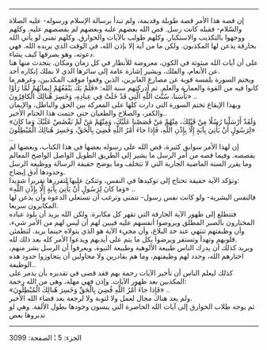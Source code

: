 ------------------------------------------------------------------------

إن قصة هذا الأمر قصة طويلة وقديمة، ولم تبدأ برسالة الإسلام ورسوله- عليه
الصلاة والسّلام- فقبله كانت رسل. قص الله بعضهم عليه وبعضهم لم يقصصهم
عليه. وكلهم ووجهوا بالتكذيب والاستكبار. وكلهم طولب بالآيات والخوارق.
وكلهم تمنى لو يأتي الله بخارقة يذعن لها المكذبون. ولكن ما من آية إلا
بإذن الله، في الوقت الذي يريده الله. فهي دعوته، وهو يصرفها كيف يشاء.  
على أن آيات الله مبثوثة في الكون، معروضة للأنظار في كل زمان ومكان. يتحدث
منها هنا عن الأنعام، والفلك، ويشير إشارة عامة إلى سائرها الذي لا يملك
إنكاره أحد.  
ويختم السورة بلمسة قوية عن مصارع الغابرين، الذين وقفوا موقف المكذبين،
وغرهم ما كانوا فيه من القوة والعمارة والعلم. ثم أدركتهم سنة الله: «فَلَمْ
يَكُ يَنْفَعُهُمْ إِيمانُهُمْ لَمَّا رَأَوْا بَأْسَنا، سُنَّتَ اللَّهِ الَّتِي قَدْ خَلَتْ فِي عِبادِهِ، وَخَسِرَ
هُنالِكَ الْكافِرُونَ» ..  
وبهذا الإيقاع تختم السورة التي دارت كلها على المعركة بين الحق والباطل،
والإيمان والكفر، والصلاح والطغيان حتى ختمت هذا الختام الأخير..  
«وَلَقَدْ أَرْسَلْنا رُسُلًا مِنْ قَبْلِكَ، مِنْهُمْ مَنْ قَصَصْنا عَلَيْكَ، وَمِنْهُمْ مَنْ لَمْ نَقْصُصْ عَلَيْكَ وَما
كانَ لِرَسُولٍ أَنْ يَأْتِيَ بِآيَةٍ إِلَّا بِإِذْنِ اللَّهِ، فَإِذا جاءَ أَمْرُ اللَّهِ قُضِيَ بِالْحَقِّ، وَخَسِرَ
هُنالِكَ الْمُبْطِلُونَ» ..  
إن لهذا الأمر سوابق كثيرة، قص الله على رسوله بعضها في هذا الكتاب، وبعضها
لم يقصصه. وفيما قصه من أمر الرسل ما يشير إلى الطريق الطويل الواصل الواضح
المعالم وما يقرر السنة الماضية الجارية التي لا تتخلف وما يوضح حقيقة
الرسالة ووظيفة الرسل وحدودها أدق إيضاح.  
وتؤكد الآية حقيقة تحتاج إلى توكيدها في النفس، وتتكئ عليها لتقررها تقريرا
شديدا:  
«وَما كانَ لِرَسُولٍ أَنْ يَأْتِيَ بِآيَةٍ إِلَّا بِإِذْنِ اللَّهِ» ..  
فالنفس البشرية- ولو كانت نفس رسول- تتمنى وترغب أن تستعلي الدعوة وأن يذعن
لها المكابرون سريعا.  
فتتطلع إلى ظهور الآية الخارقة التي تقهر كل مكابرة. ولكن الله يريد أن
يلوذ عباده المختارون بالصبر المطلق ويروضوا أنفسهم عليه فيبين لهم أن ليس
لهم من الأمر شيء، وأن وظيفتهم تنتهي عند حد البلاغ، وأن مجيء الآية هو
الذي يتولاه حينما يريد. لتطمئن قلوبهم وتهدأ وتستقر ويرضوا بكل ما يتم على
أيديهم ويدعوا الأمر كله بعد ذلك لله.  
ويريد كذلك أن يدرك الناس طبيعة الألوهية وطبيعة النبوة، ويعرفوا أن الرسل
بشر منهم، اختارهم الله، وحدد لهم وظيفتهم، وما هم بقادرين ولا محاولين أن
يتجاوزوا حدود هذه الوظيفة..  
كذلك ليعلم الناس أن تأخير الآيات رحمة بهم فقد قضى في تقديره بأن يدمر على
المكذبين بعد ظهور الآيات. وإذن فهي مهلة، وهي من الله رحمة:  
«فَإِذا جاءَ أَمْرُ اللَّهِ قُضِيَ بِالْحَقِّ وَخَسِرَ هُنالِكَ الْمُبْطِلُونَ» ..  
ولم يعد هناك مجال لعمل ولا لتوبة ولا لرجعة بعد قضاء الله الأخير.  
ثم يوجه طلاب الخوارق إلى آيات الله الحاضرة التي ينسون وجودها بطول
الألفة. وهي لو تدبروها بعض

------------------------------------------------------------------------

الجزء: 5 ¦ الصفحة: 3099
